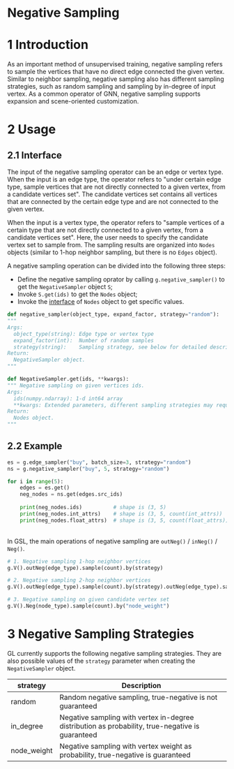 # Negative Sampling

<a name="znmkl"></a>
# 1 Introduction
As an important method of unsupervised training, negative sampling refers to sample the vertices that have no direct edge connected the given vertex. Similar to neighbor sampling, negative sampling also has different sampling strategies, such as random sampling and sampling by in-degree of input vertex. As a common operator of GNN, negative sampling supports expansion and scene-oriented customization.

<a name="6WYEX"></a>
# 2 Usage
<a name="keU3J"></a>
## 2.1 Interface
The input of the negative sampling operator can be an edge or vertex type. When the input is an edge type, the operator refers to "under certain edge type, sample vertices that are not directly connected to a given vertex, from a candidate vertices set". The candidate vertices set contains all vertices that are connected by the certain edge type and are not connected to the given vertex.

When the input is a vertex type, the operator refers to "sample vertices of a certain type that are not directly connected to a given vertex, from a candidate vertices set". Here, the user needs to specify the candidate vertex set to sample from. The sampling results are organized into `Nodes` objects (similar to 1-hop neighbor sampling, but there is no `Edges` object). 

A negative sampling operation can be divided into the following three steps:
- Define the negative sampling oprator by calling `g.negative_sampler()` to get the `NegativeSampler` object `S`;
- Invoke `S.get(ids)` to get the `Nodes` object;
- Invoke the [interface](graph_query_cn.md#FPU74) of `Nodes` object to get specific values.


```python
def negative_sampler(object_type, expand_factor, strategy="random"):
"""
Args:
  object_type(string): Edge type or vertex type
  expand_factor(int):  Number of random samples
  strategy(string):    Sampling strategy, see below for detailed description.
Return:
  NegativeSampler object.
"""
```
```python
def NegativeSampler.get(ids, **kwargs):
""" Negative sampling on given vertices ids.
Args:
  ids(numpy.ndarray): 1-d int64 array
  **kwargs: Extended parameters, different sampling strategies may require different parameters
Return:
  Nodes object.
"""
```

<a name="B3CYq"></a>
## 2.2 Example
```python
es = g.edge_sampler("buy", batch_size=3, strategy="random")
ns = g.negative_sampler("buy", 5, strategy="random")

for i in range(5):
    edges = es.get()
    neg_nodes = ns.get(edges.src_ids)
    
    print(neg_nodes.ids)          # shape is (3, 5)
    print(neg_nodes.int_attrs)    # shape is (3, 5, count(int_attrs))
    print(neg_nodes.float_attrs)  # shape is (3, 5, count(float_attrs))
```

<br />In GSL, the main operations of negative sampling are `outNeg()` / `inNeg()` / `Neg()`.

```python
# 1. Negative sampling 1-hop neighbor vertices
g.V().outNeg(edge_type).sample(count).by(strategy)

# 2. Negative sampling 2-hop neighbor vertices
g.V().outNeg(edge_type).sample(count).by(strategy).outNeg(edge_type).sample(count).by(strategy)

# 3. Negative sampling on given candidate vertex set
g.V().Neg(node_type).sample(count).by("node_weight")
```

<a name="ePTLM"></a>
# 3 Negative Sampling Strategies
GL currently supports the following negative sampling strategies. They are also possible values of the `strategy` parameter when creating the `NegativeSampler` object.

| **strategy** | **Description** |
| --- | --- |
| random | Random negative sampling, true-negative is not guaranteed |
| in_degree | Negative sampling with vertex in-degree distribution as probability, true-negative is guaranteed |
| node_weight | Negative sampling with vertex weight as probability, true-negative is guaranteed|
